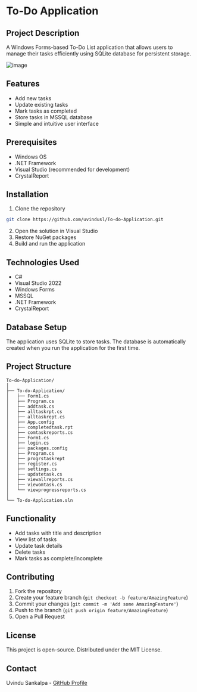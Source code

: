 # To-Do Application

## Project Description

A Windows Forms-based To-Do List application that allows users to manage their tasks efficiently using SQLite database for persistent storage.

![image](https://github.com/user-attachments/assets/c850526c-6f12-4c77-acc0-ae39837ae153)

## Features

- Add new tasks
- Update existing tasks
- Mark tasks as completed
- Store tasks in MSSQL database
- Simple and intuitive user interface

## Prerequisites

- Windows OS
- .NET Framework
- Visual Studio (recommended for development)
- CrystalReport

## Installation

1. Clone the repository
```bash
git clone https://github.com/uvindusl/To-do-Application.git
```

2. Open the solution in Visual Studio
3. Restore NuGet packages
4. Build and run the application

## Technologies Used

- C#
- Visual Studio 2022
- Windows Forms
- MSSQL
- .NET Framework
- CrystalReport

## Database Setup

The application uses SQLite to store tasks. The database is automatically created when you run the application for the first time.

## Project Structure

```
To-do-Application/
│
├── To-do-Application/
│   ├── Form1.cs       
│   ├── Program.cs    
│   ├── addtask.cs
│   ├── alltaskrpt.cs
│   ├── alltaskrept.cs
│   ├── App.config
│   ├── completedtask.rpt
│   ├── comtaskreports.cs
│   ├── Form1.cs
│   ├── login.cs
│   ├── packages.config
│   ├── Program.cs
│   ├── progrstaskrept
│   ├── register.cs
│   ├── settings.cs
│   ├── updatetask.cs
│   ├── viewallreports.cs
│   ├── viewomtask.cs
│   └── viewprogressreports.cs
│
└── To-do-Application.sln
```

## Functionality

- Add tasks with title and description
- View list of tasks
- Update task details
- Delete tasks
- Mark tasks as complete/incomplete

## Contributing

1. Fork the repository
2. Create your feature branch (`git checkout -b feature/AmazingFeature`)
3. Commit your changes (`git commit -m 'Add some AmazingFeature'`)
4. Push to the branch (`git push origin feature/AmazingFeature`)
5. Open a Pull Request

## License

This project is open-source. Distributed under the MIT License.

## Contact

Uvindu Sankalpa - [GitHub Profile](https://github.com/uvindusl)
